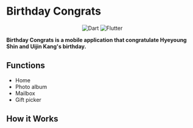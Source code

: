 # Birthday Congrats
<div align="center">
    <img src="https://img.shields.io/badge/dart-%230175C2.svg?style=for-the-badge&logo=dart&logoColor=white" alt="Dart">
    <img src="https://img.shields.io/badge/Flutter-%2302569B.svg?style=for-the-badge&logo=Flutter&logoColor=white" alt="Flutter">
</div>

**Birthday Congrats is a mobile application that congratulate Hyeyoung Shin and Uijin Kang's 
birthday.**

## Functions
- Home
- Photo album
- Mailbox
- Gift picker

## How it Works
